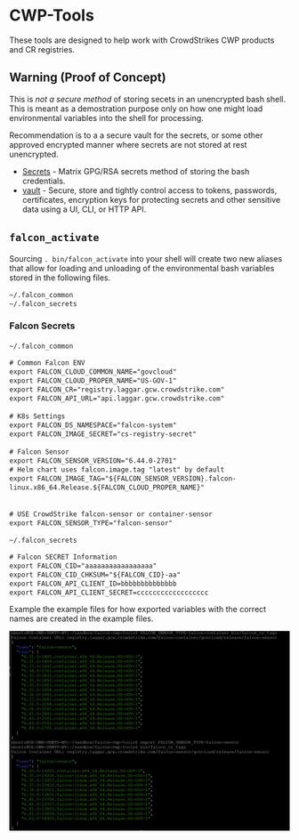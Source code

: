 # CWP-Tools

These tools are designed to help work with CrowdStrikes CWP products and CR registries.

## Warning (Proof of Concept)

This is *not a secure method* of storing secets in an unencrypted bash shell. This is meant as a demostration purpose only on how one might load environmental variables into the shell for processing. 

Recommendation is to a a secure vault for the secrets, or some other approved encrypted manner where secrets are not stored at rest unencrypted.

* [Secrets](https://github.com/shadowbq/matrix.secrets) - Matrix GPG/RSA secrets method of storing the bash credentials.
* [vault](https://www.vaultproject.io/) - Secure, store and tightly control access to tokens, passwords, certificates, encryption keys for protecting secrets and other sensitive data using a UI, CLI, or HTTP API.


## `falcon_activate`

Sourcing `. bin/falcon_activate` into your shell will create two new aliases that allow for loading and unloading of the environmental bash variables stored in the following files.

```
~/.falcon_common
~/.falcon_secrets 
```

### Falcon Secrets

`~/.falcon_common`

```
# Common Falcon ENV
export FALCON_CLOUD_COMMON_NAME="govcloud"
export FALCON_CLOUD_PROPER_NAME="US-GOV-1"
export FALCON_CR="registry.laggar.gcw.crowdstrike.com"
export FALCON_API_URL="api.laggar.gcw.crowdstrike.com"

# K8s Settings
export FALCON_DS_NAMESPACE="falcon-system"
export FALCON_IMAGE_SECRET="cs-registry-secret"

# Falcon Sensor
export FALCON_SENSOR_VERSION="6.44.0-2701"
# Helm chart uses falcon.image.tag "latest" by default
export FALCON_IMAGE_TAG="${FALCON_SENSOR_VERSION}.falcon-linux.x86_64.Release.${FALCON_CLOUD_PROPER_NAME}"


# USE CrowdStrike falcon-sensor or container-sensor
export FALCON_SENSOR_TYPE="falcon-sensor"
```

`~/.falcon_secrets` 

```
# Falcon SECRET Information
export FALCON_CID="aaaaaaaaaaaaaaaaa"
export FALCON_CID_CHKSUM="${FALCON_CID}-aa"
export FALCON_API_CLIENT_ID=bbbbbbbbbbbbbb
export FALCON_API_CLIENT_SECRET=cccccccccccccccccc
```



Example the example files for how exported variables with the correct names are created in the example files.

![Screenshot](docs/Fetching%20Tags.png?raw=true "Screenshot") <!-- .element height="50%" width="50%" -->
